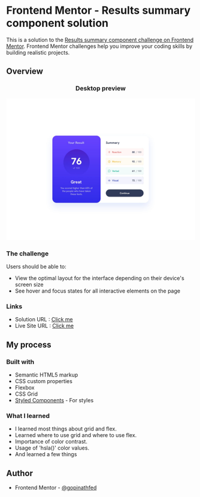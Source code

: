 # Frontend Mentor - Results summary component solution

This is a solution to the [Results summary component challenge on Frontend Mentor](https://www.frontendmentor.io/challenges/results-summary-component-CE_K6s0maV). Frontend Mentor challenges help you improve your coding skills by building realistic projects. 

## Overview


<h3 id="desktop" align="center">Desktop preview</h3>

![Design preview for the Results summary component coding challenge](./design/desktop-design.jpg)

### The challenge

Users should be able to:

- View the optimal layout for the interface depending on their device's screen size
- See hover and focus states for all interactive elements on the page


### Links

- Solution URL  : [Click me](https://github.com/gopinathfed/Results-summary-component/)
- Live Site URL : [Click me](https://gopinathfed.github.io/Results-summary-component/)

## My process

### Built with

- Semantic HTML5 markup
- CSS custom properties
- Flexbox
- CSS Grid
- [Styled Components](https://styled-components.com/) - For styles


### What I learned

- I learned most things about grid and flex.
- Learned where to use grid and where to use flex.
- Importance of color contrast.
- Usage of 'hsla()' color values.
- And learned a few things

## Author

- Frontend Mentor - [@gopinathfed](https://www.frontendmentor.io/profile/gopinathfed)
